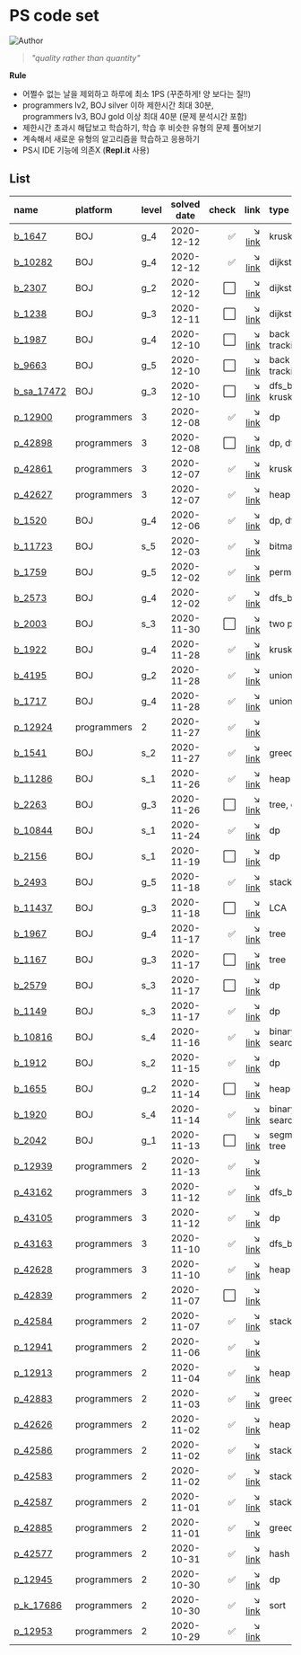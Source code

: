 
# PS code set
![Author](https://img.shields.io/badge/Author-Altera520-red)

> *"quality rather than quantity"*

**Rule**
- 어쩔수 없는 날을 제외하고 하루에 최소 1PS (꾸준하게! 양 보다는 질!!)
- programmers lv2, BOJ silver 이하 제한시간 최대 30분,      
programmers lv3, BOJ gold 이상 최대 40분 (문제 분석시간 포함)
- 제한시간 초과시 해답보고 학습하기, 학습 후 비슷한 유형의 문제 풀어보기
- 계속해서 새로운 유형의 알고리즘을 학습하고 응용하기
- PS시 IDE 기능에 의존X (**Repl.it** 사용)

## List
| name                                        | platform    | level | solved date | check                | link                                                                                 | type             |
|:--------------------------------------------|:------------|:------|:-----------:|---------------------:|-------------------------------------------------------------------------------------:|:-----------------|
| [b_1647](/boj/gold/1647.cpp)                | BOJ         | g_4   | 2020-12-12  | :white_check_mark:   | :arrow_lower_right: [link](https://www.acmicpc.net/problem/1647)                     | kruskal          |
| [b_10282](/boj/gold/10282.cpp)              | BOJ         | g_4   | 2020-12-12  | :white_check_mark:   | :arrow_lower_right: [link](https://www.acmicpc.net/problem/10282)                    | dijkstra         |
| [b_2307](/boj/gold/2307.cpp)                | BOJ         | g_2   | 2020-12-12  | :white_large_square: | :arrow_lower_right: [link](https://www.acmicpc.net/problem/2307)                     | dijkstra         |
| [b_1238](/boj/gold/1238.cpp)                | BOJ         | g_3   | 2020-12-11  | :white_large_square: | :arrow_lower_right: [link](https://www.acmicpc.net/problem/1238)                     | dijkstra         |
| [b_1987](/boj/gold/1987.cpp)                | BOJ         | g_4   | 2020-12-10  | :white_large_square: | :arrow_lower_right: [link](https://www.acmicpc.net/problem/1987)                     | back tracking    |
| [b_9663](/boj/gold/9663.cpp)                | BOJ         | g_5   | 2020-12-10  | :white_large_square: | :arrow_lower_right: [link](https://www.acmicpc.net/problem/9663)                     | back tracking    |
| [b_sa_17472](/boj/gold/17472.cpp)           | BOJ         | g_3   | 2020-12-10  | :white_large_square: | :arrow_lower_right: [link](https://www.acmicpc.net/problem/17472)                    | dfs_bfs, kruskal |
| [p_12900](/programmers/3_level/12900.cpp)   | programmers | 3     | 2020-12-08  | :white_check_mark:   | :arrow_lower_right: [link](https://www.acmicpc.net/problem/12900)                    | dp               |
| [p_42898](/programmers/3_level/42898.cpp)   | programmers | 3     | 2020-12-08  | :white_large_square: | :arrow_lower_right: [link](https://www.acmicpc.net/problem/42898)                    | dp, dfs_bfs      |
| [p_42861](/programmers/3_level/42861.cpp)   | programmers | 3     | 2020-12-07  | :white_check_mark:   | :arrow_lower_right: [link](https://www.acmicpc.net/problem/42861)                    | kruskal          |
| [p_42627](/programmers/3_level/42627.cpp)   | programmers | 3     | 2020-12-07  | :white_check_mark:   | :arrow_lower_right: [link](https://www.acmicpc.net/problem/42627)                    | heap             |
| [b_1520](/boj/gold/1520.cpp)                | BOJ         | g_4   | 2020-12-06  | :white_check_mark:   | :arrow_lower_right: [link](https://www.acmicpc.net/problem/1520)                     | dp, dfs_bfs      |
| [b_11723](/boj/silver/11723.cpp)            | BOJ         | s_5   | 2020-12-03  | :white_check_mark:   | :arrow_lower_right: [link](https://www.acmicpc.net/problem/11723)                    | bitmask          |
| [b_1759](/boj/gold/1759.cpp)                | BOJ         | g_5   | 2020-12-02  | :white_check_mark:   | :arrow_lower_right: [link](https://www.acmicpc.net/problem/1759)                     | permutation      |
| [b_2573](/boj/gold/2573.cpp)                | BOJ         | g_4   | 2020-12-02  | :white_check_mark:   | :arrow_lower_right: [link](https://www.acmicpc.net/problem/2573)                     | dfs_bfs          |
| [b_2003](/boj/gold/2003.cpp)                | BOJ         | s_3   | 2020-11-30  | :white_large_square: | :arrow_lower_right: [link](https://www.acmicpc.net/problem/2003)                     | two pointers     |
| [b_1922](/boj/gold/1922.cpp)                | BOJ         | g_4   | 2020-11-28  | :white_check_mark:   | :arrow_lower_right: [link](https://www.acmicpc.net/problem/1922)                     | kruskal          |
| [b_4195](/boj/gold/4195.cpp)                | BOJ         | g_2   | 2020-11-28  | :white_check_mark:   | :arrow_lower_right: [link](https://www.acmicpc.net/problem/4195)                     | union find       |
| [b_1717](/boj/gold/1717.cpp)                | BOJ         | g_4   | 2020-11-28  | :white_check_mark:   | :arrow_lower_right: [link](https://www.acmicpc.net/problem/1717)                     | union find       |
| [p_12924](/programmers/2_level/12924.cpp)   | programmers | 2     | 2020-11-27  | :white_check_mark:   | :arrow_lower_right: [link](https://programmers.co.kr/learn/courses/30/lessons/12924) |                  |
| [b_1541](/boj/silver/1541.cpp)              | BOJ         | s_2   | 2020-11-27  | :white_check_mark:   | :arrow_lower_right: [link](https://www.acmicpc.net/problem/1541)                     | greedy           |
| [b_11286](/boj/silver/11286.cpp)            | BOJ         | s_1   | 2020-11-26  | :white_check_mark:   | :arrow_lower_right: [link](https://www.acmicpc.net/problem/11286)                    | heap             |
| [b_2263](/boj/gold/2263.cpp)                | BOJ         | g_3   | 2020-11-26  | :white_large_square: | :arrow_lower_right: [link](https://www.acmicpc.net/problem/2263)                     | tree, order      |
| [b_10844](/boj/silver/10844.cpp)            | BOJ         | s_1   | 2020-11-24  | :white_check_mark:   | :arrow_lower_right: [link](https://www.acmicpc.net/problem/10844)                    | dp               |
| [b_2156](/boj/silver/2156.cpp)              | BOJ         | s_1   | 2020-11-19  | :white_large_square: | :arrow_lower_right: [link](https://www.acmicpc.net/problem/2156)                     | dp               |
| [b_2493](/boj/gold/2493.cpp)                | BOJ         | g_5   | 2020-11-18  | :white_check_mark:   | :arrow_lower_right: [link](https://www.acmicpc.net/problem/2493)                     | stack_queue      |
| [b_11437](/boj/gold/11437.cpp)              | BOJ         | g_3   | 2020-11-18  | :white_large_square: | :arrow_lower_right: [link](https://www.acmicpc.net/problem/11437)                    | LCA              |
| [b_1967](/boj/gold/1967.cpp)                | BOJ         | g_4   | 2020-11-17  | :white_check_mark:   | :arrow_lower_right: [link](https://www.acmicpc.net/problem/1967)                     | tree             |
| [b_1167](/boj/gold/1167.cpp)                | BOJ         | g_3   | 2020-11-17  | :white_large_square: | :arrow_lower_right: [link](https://www.acmicpc.net/problem/1167)                     | tree             |
| [b_2579](/boj/silver/2579.cpp)              | BOJ         | s_3   | 2020-11-17  | :white_large_square: | :arrow_lower_right: [link](https://www.acmicpc.net/problem/2579)                     | dp               |
| [b_1149](/boj/silver/1149.cpp)              | BOJ         | s_3   | 2020-11-17  | :white_check_mark:   | :arrow_lower_right: [link](https://www.acmicpc.net/problem/1149)                     | dp               |
| [b_10816](/boj/silver/10816.cpp)            | BOJ         | s_4   | 2020-11-16  | :white_check_mark:   | :arrow_lower_right: [link](https://www.acmicpc.net/problem/10816)                    | binary search    |
| [b_1912](/boj/silver/1912.cpp)              | BOJ         | s_2   | 2020-11-15  | :white_check_mark:   | :arrow_lower_right: [link](https://www.acmicpc.net/problem/1912)                     | dp               |
| [b_1655](/boj/gold/1655.cpp)                | BOJ         | g_2   | 2020-11-14  | :white_large_square: | :arrow_lower_right: [link](https://www.acmicpc.net/problem/1655)                     | heap             |
| [b_1920](/boj/silver/1920.cpp)              | BOJ         | s_4   | 2020-11-14  | :white_check_mark:   | :arrow_lower_right: [link](https://www.acmicpc.net/problem/1920)                     | binary search    |
| [b_2042](/boj/gold/2042.cpp)                | BOJ         | g_1   | 2020-11-13  | :white_large_square: | :arrow_lower_right: [link](https://www.acmicpc.net/problem/2042)                     | segment tree     |
| [p_12939](/programmers/2_level/12939.cpp)   | programmers | 2     | 2020-11-13  | :white_check_mark:   | :arrow_lower_right: [link](https://programmers.co.kr/learn/courses/30/lessons/12939) |                  |
| [p_43162](/programmers/3_level/43162.cpp)   | programmers | 3     | 2020-11-12  | :white_check_mark:   | :arrow_lower_right: [link](https://programmers.co.kr/learn/courses/30/lessons/43162) | dfs_bfs          |
| [p_43105](/programmers/3_level/43105.cpp)   | programmers | 3     | 2020-11-12  | :white_check_mark:   | :arrow_lower_right: [link](https://programmers.co.kr/learn/courses/30/lessons/43105) | dp               |
| [p_43163](/programmers/3_level/43163.cpp)   | programmers | 3     | 2020-11-10  | :white_check_mark:   | :arrow_lower_right: [link](https://programmers.co.kr/learn/courses/30/lessons/43163) | dfs_bfs          |
| [p_42628](/programmers/3_level/42628.cpp)   | programmers | 3     | 2020-11-10  | :white_check_mark:   | :arrow_lower_right: [link](https://programmers.co.kr/learn/courses/30/lessons/42628) | heap             |
| [p_42839](/programmers/2_level/42839.cpp)   | programmers | 2     | 2020-11-07  | :white_large_square: | :arrow_lower_right: [link](https://programmers.co.kr/learn/courses/30/lessons/42839) |                  |
| [p_42584](/programmers/2_level/42584.cpp)   | programmers | 2     | 2020-11-07  | :white_check_mark:   | :arrow_lower_right: [link](https://programmers.co.kr/learn/courses/30/lessons/42584) | stack_queue      |
| [p_12941](/programmers/2_level/12941.cpp)   | programmers | 2     | 2020-11-06  | :white_check_mark:   | :arrow_lower_right: [link](https://programmers.co.kr/learn/courses/30/lessons/12941) |                  |
| [p_12913](/programmers/2_level/12913.cpp)   | programmers | 2     | 2020-11-04  | :white_check_mark:   | :arrow_lower_right: [link](https://programmers.co.kr/learn/courses/30/lessons/12913) | heap             |
| [p_42883](/programmers/2_level/42883.cpp)   | programmers | 2     | 2020-11-03  | :white_check_mark:   | :arrow_lower_right: [link](https://programmers.co.kr/learn/courses/30/lessons/42883) | greedy           |
| [p_42626](/programmers/2_level/42626.cpp)   | programmers | 2     | 2020-11-02  | :white_check_mark:   | :arrow_lower_right: [link](https://programmers.co.kr/learn/courses/30/lessons/42626) | heap             |
| [p_42586](/programmers/2_level/42586.cpp)   | programmers | 2     | 2020-11-02  | :white_check_mark:   | :arrow_lower_right: [link](https://programmers.co.kr/learn/courses/30/lessons/42586) | stack_queue      |
| [p_42583](/programmers/2_level/42583.cpp)   | programmers | 2     | 2020-11-02  | :white_check_mark:   | :arrow_lower_right: [link](https://programmers.co.kr/learn/courses/30/lessons/42583) | stack_queue      |
| [p_42587](/programmers/2_level/42587.cpp)   | programmers | 2     | 2020-11-01  | :white_check_mark:   | :arrow_lower_right: [link](https://programmers.co.kr/learn/courses/30/lessons/42587) | stack_queue      |
| [p_42885](/programmers/2_level/42885.cpp)   | programmers | 2     | 2020-11-01  | :white_check_mark:   | :arrow_lower_right: [link](https://programmers.co.kr/learn/courses/30/lessons/42885) | greedy           |
| [p_42577](/programmers/2_level/42577.cpp)   | programmers | 2     | 2020-10-31  | :white_check_mark:   | :arrow_lower_right: [link](https://programmers.co.kr/learn/courses/30/lessons/42577) | hash             |
| [p_12945](/programmers/2_level/12945.cpp)   | programmers | 2     | 2020-10-30  | :white_check_mark:   | :arrow_lower_right: [link](https://programmers.co.kr/learn/courses/30/lessons/12945) | dp               |
| [p_k_17686](/programmers/2_level/17686.cpp) | programmers | 2     | 2020-10-30  | :white_check_mark:   | :arrow_lower_right: [link](https://programmers.co.kr/learn/courses/30/lessons/17686) | sort             |
| [p_12953](/programmers/2_level/12953.cpp)   | programmers | 2     | 2020-10-29  | :white_check_mark:   | :arrow_lower_right: [link](https://programmers.co.kr/learn/courses/30/lessons/12953) |                  |



